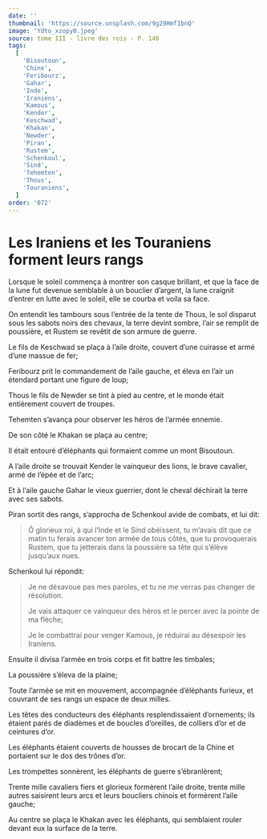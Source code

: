 ```yaml
---
date: ''
thumbnail: 'https://source.unsplash.com/9g29Hmf1bnQ'
image: 'Ydto_xzopy0.jpeg'
source: tome III - livre des rois - P. 140
tags:
  [
    'Bisoutoun',
    'Chine',
    'Feribourz',
    'Gahar',
    'Inde',
    'Iraniens',
    'Kamous',
    'Kender',
    'Keschwad',
    'Khakan',
    'Newder',
    'Piran',
    'Rustem',
    'Schenkoul',
    'Sind',
    'Tehemten',
    'Thous',
    'Touraniens',
  ]
order: '072'
---
```


# Les Iraniens et les Touraniens forment leurs rangs

Lorsque le soleil commença à montrer son casque brillant, et que la face de la lune fut devenue semblable à un bouclier d’argent, la lune craignit d’entrer en lutte avec le soleil, elle se courba et voila sa face.

On entendit les tambours sous l’entrée de la tente de Thous, le sol disparut sous les sabots noirs des chevaux, la terre devint sombre, l’air se remplit de poussière, et Rustem se revêtit de son armure de guerre.

Le fils de Keschwad se plaça à l’aile droite, couvert d’une cuirasse et armé d’une massue de fer;

Feribourz prit le commandement de l’aile gauche, et éleva en l’air un étendard portant une figure de loup;

Thous le fils de Newder se tint à pied au centre, et le monde était entièrement couvert de troupes.

Tehemten s’avança pour observer les héros de l’armée ennemie.

De son côté le Khakan se plaça au centre;

Il était entouré d’éléphants qui formaient comme un mont Bisoutoun.

A l’aile droite se trouvait Kender le vainqueur des lions, le brave cavalier, armé de l’épée et de l’arc;

Et à l’aile gauche Gahar le vieux guerrier, dont le cheval déchirait la terre avec ses sabots.

Piran sortit des rangs, s’approcha de Schenkoul avide de combats, et lui dit:

> Ô glorieux roi, à qui l’Inde et le Sind obéissent, tu m’avais dit que ce matin tu ferais avancer ton armée de tous côtés, que tu provoquerais Rustem, que tu jetterais dans la poussière sa tête qui s’élève jusqu’aux nues.

Schenkoul lui répondit:

> Je ne désavoue pas mes paroles, et tu ne me verras pas changer de résolution.
>
> Je vais attaquer ce vainqueur des héros et le percer avec la pointe de ma flèche;
>
> Je le combattrai pour venger Kamous, je réduirai au désespoir les Iraniens.

Ensuite il divisa l’armée en trois corps et fit battre les timbales;

La poussière s’éleva de la plaine;

Toute l’armée se mit en mouvement, accompagnée d’éléphants furieux, et couvrant de ses rangs un espace de deux milles.

Les têtes des conducteurs des éléphants resplendissaient d’ornements; ils étaient parés de diadèmes et de boucles d’oreilles, de colliers d’or et de ceintures d’or.

Les éléphants étaient couverts de housses de brocart de la Chine et portaient sur le dos des trônes d’or.

Les trompettes sonnèrent, les éléphants de guerre s’ébranlèrent;

Trente mille cavaliers fiers et glorieux formèrent l’aile droite, trente mille autres saisirent leurs arcs et leurs boucliers chinois et formèrent l’aile gauche;

Au centre se plaça le Khakan avec les éléphants, qui semblaient rouler devant eux la surface de la terre.
